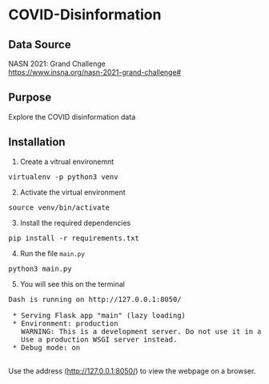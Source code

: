 # COVID-Disinformation
## Data Source
NASN 2021: Grand Challenge
<br>https://www.insna.org/nasn-2021-grand-challenge#

## Purpose
Explore the COVID disinformation data

## Installation
1. Create a vitrual environemnt
<pre>virtualenv -p python3 venv</pre>
2. Activate the virtual environment
<pre>source venv/bin/activate</pre>
3. Install the required dependencies
<pre>pip install -r requirements.txt</pre>
4. Run the file <code>main.py</code>
<pre>python3 main.py</pre>
5. You will see this on the terminal
<pre>
Dash is running on http://127.0.0.1:8050/

 * Serving Flask app "main" (lazy loading)
 * Environment: production
   WARNING: This is a development server. Do not use it in a production deployment.
   Use a production WSGI server instead.
 * Debug mode: on
 </pre>
 Use the address (http://127.0.0.1:8050/) to view the webpage on a browser.